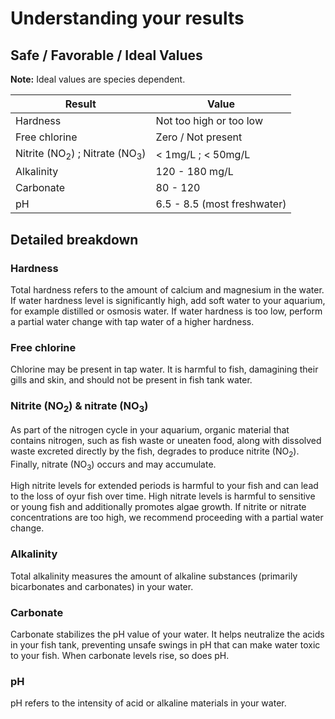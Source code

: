 # Understanding your results

## Safe / Favorable / Ideal Values

**Note:** Ideal values are species dependent.

| Result             | Value                       |
|--------------------|-----------------------------|
| Hardness           | Not too high or too low     |
| Free chlorine      | Zero / Not present          |
| Nitrite (NO<sub>2</sub>) ; Nitrate (NO<sub>3</sub>) | < 1mg/L ; < 50mg/L         |
| Alkalinity         | 120 - 180 mg/L              |
| Carbonate          | 80 - 120                    |
| pH                 | 6.5 - 8.5 (most freshwater) |

## Detailed breakdown

### Hardness

Total hardness refers to the amount of calcium and magnesium in the water. If water hardness level is significantly high, add soft water to your aquarium, for example distilled or osmosis water. If water hardness is too low, perform a partial water change with tap water of a higher hardness.

### Free chlorine

Chlorine may be present in tap water. It is harmful to fish, damagining their gills and skin, and should not be present in fish tank water.

### Nitrite (NO<sub>2</sub>) & nitrate (NO<sub>3</sub>)

As part of the nitrogen cycle in your aquarium, organic material that contains nitrogen, such as fish waste or uneaten food, along with dissolved waste excreted directly by the fish, degrades to produce nitrite (NO<sub>2</sub>). Finally, nitrate (NO<sub>3</sub>) occurs and may accumulate.

High nitrite levels for extended periods is harmful to your fish and can lead to the loss of oyur fish over time. High nitrate levels is harmful to sensitive or young fish and additionally promotes algae growth. If nitrite or nitrate concentrations are too high, we recommend proceeding with a partial water change.

### Alkalinity

Total alkalinity measures the amount of alkaline substances (primarily bicarbonates and carbonates) in your water.

### Carbonate

Carbonate stabilizes the pH value of your water. It helps neutralize the acids in your fish tank, preventing unsafe swings in pH that can make water toxic to your fish. When carbonate levels rise, so does pH.

### pH

pH refers to the intensity of acid or alkaline materials in your water.